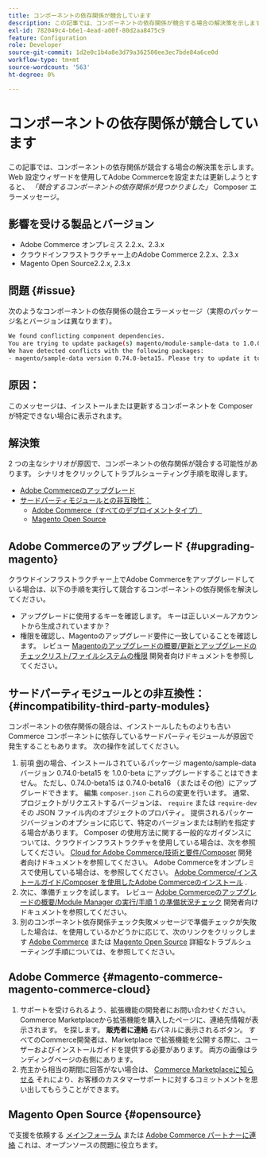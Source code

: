 ```yaml
---
title: コンポーネントの依存関係が競合しています
description: この記事では、コンポーネントの依存関係が競合する場合の解決策を示します。 Web Setup Wizard を使用してAdobe Commerceをセットアップまたは更新しようとすると、「We found conflicting component dependencies」* Composer エラーメッセージが表示されます。
exl-id: 782049c4-b6e1-4ead-a00f-80d2aa8475c9
feature: Configuration
role: Developer
source-git-commit: 1d2e0c1b4a8e3d79a362500ee3ec7bde84a6ce0d
workflow-type: tm+mt
source-wordcount: '563'
ht-degree: 0%

---
```


# コンポーネントの依存関係が競合しています

この記事では、コンポーネントの依存関係が競合する場合の解決策を示します。 Web 設定ウィザードを使用してAdobe Commerceを設定または更新しようとすると、 *「競合するコンポーネントの依存関係が見つかりました」* Composer エラーメッセージ。

## 影響を受ける製品とバージョン

* Adobe Commerce オンプレミス 2.2.x、2.3.x
* クラウドインフラストラクチャー上のAdobe Commerce 2.2.x、2.3.x
* Magento Open Source2.2.x, 2.3.x


## 問題 {#issue}

次のようなコンポーネントの依存関係の競合エラーメッセージ（実際のパッケージ名とバージョンは異なります）。

```bash
We found conflicting component dependencies.
You are trying to update package(s) magento/module-sample-data to 1.0.0-beta
We have detected conflicts with the following packages:
- magento/sample-data version 0.74.0-beta15. Please try to update it to one of the following package versions: 0.74.0-beta16, 0.74.0-beta14, 0.74.0-beta13, 0.74.0-beta12, 0.74.0-beta11, 0.74.0-beta10, 0.74.0-beta9, 0.74.0-beta8, 0.74.0-beta7
```

## 原因：

このメッセージは、インストールまたは更新するコンポーネントを Composer が特定できない場合に表示されます。

## 解決策

2 つの主なシナリオが原因で、コンポーネントの依存関係が競合する可能性があります。 シナリオをクリックしてトラブルシューティング手順を取得します。

* [Adobe Commerceのアップグレード](#upgrading-magento)
* [サードパーティモジュールとの非互換性：](#incompatibility-third-party-modules)
   * [Adobe Commerce（すべてのデプロイメントタイプ）](#magento-commerce-magento-commerce-cloud)
   * [Magento Open Source](#opensource)

## Adobe Commerceのアップグレード {#upgrading-magento}

クラウドインフラストラクチャー上でAdobe Commerceをアップグレードしている場合は、以下の手順を実行して競合するコンポーネントの依存関係を解決してください。

* アップグレードに使用するキーを確認します。 キーは正しいメールアカウントから生成されていますか？
* 権限を確認し、Magentoのアップグレード要件に一致していることを確認します。 レビュー [Magentoのアップグレードの概要/更新とアップグレードのチェックリスト/ファイルシステムの権限](https://devdocs.magento.com/guides/v2.3/comp-mgr/prereq/prereq_compman-checklist.html#perms) 開発者向けドキュメントを参照してください。

## サードパーティモジュールとの非互換性： {#incompatibility-third-party-modules}

コンポーネントの依存関係の競合は、インストールしたものよりも古いCommerce コンポーネントに依存しているサードパーティモジュールが原因で発生することもあります。 次の操作を試してください。

1. 前項 [例](#issue)の場合、インストールされているパッケージ magento/sample-data バージョン 0.74.0-beta15 を 1.0.0-beta にアップグレードすることはできません。 ただし、0.74.0-beta15 は 0.74.0-beta16 （またはその他）にアップグレードできます。 編集 `composer.json` これらの変更を行います。 通常、プロジェクトがリクエストするバージョンは、 `require` または `require-dev` その JSON ファイル内のオブジェクトのプロパティ。 提供されるパッケージバージョンのオプションに応じて、特定のバージョンまたは制約を指定する場合があります。 Composer の使用方法に関する一般的なガイダンスについては、クラウドインフラストラクチャを使用している場合は、次を参照してください。 [Cloud for Adobe Commerce/技術と要件/Composer](https://devdocs.magento.com/cloud/reference/cloud-composer.html#files) 開発者向けドキュメントを参照してください。 Adobe Commerceをオンプレミスで使用している場合は、を参照してください。 [Adobe Commerce/インストールガイド/Composer を使用したAdobe Commerceのインストール](https://devdocs.magento.com/guides/v2.4/install-gde/composer.html) .
1. 次に、準備チェックを試します。 レビュー [Adobe Commerceのアップグレードの概要/Module Manager の実行/手順 1 の準備状況チェック](https://devdocs.magento.com/guides/v2.3/comp-mgr/module-man/compman-readiness.html) 開発者向けドキュメントを参照してください。
1. 別のコンポーネント依存関係チェック失敗メッセージで準備チェックが失敗した場合は、を使用しているかどうかに応じて、次のリンクをクリックします [Adobe Commerce](#magento-commerce-magento-commerce-cloud) または [Magento Open Source](#opensource) 詳細なトラブルシューティング手順については、を参照してください。

## Adobe Commerce {#magento-commerce-magento-commerce-cloud}

1. サポートを受けられるよう、拡張機能の開発者にお問い合わせください。 Commerce Marketplaceから拡張機能を購入したページに、連絡先情報が表示されます。 を探します。 **販売者に連絡** 右パネルに表示されるボタン。 すべてのCommerce開発者は、Marketplace で拡張機能を公開する際に、ユーザーおよびインストールガイドを提供する必要があります。 両方の画像はランディングページの右側にあります。
1. 売主から相当の期間に回答がない場合は、 [Commerce Marketplaceに知らせる](https://marketplacesupport.magento.com/hc/en-us) それにより、お客様のカスタマーサポートに対するコミットメントを思い出してもらうことができます。

## Magento Open Source {#opensource}

で支援を依頼する [メインフォーラム](https://community.magento.com/) または [Adobe Commerce パートナーに連絡](https://magento.com/find-a-partner) これは、オープンソースの問題に役立ちます。
